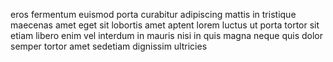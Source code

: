 eros fermentum euismod porta curabitur adipiscing mattis in tristique maecenas
amet eget sit lobortis amet aptent lorem luctus ut porta tortor sit etiam
libero enim vel interdum in mauris nisi in quis magna neque quis dolor semper
tortor amet sedetiam dignissim ultricies